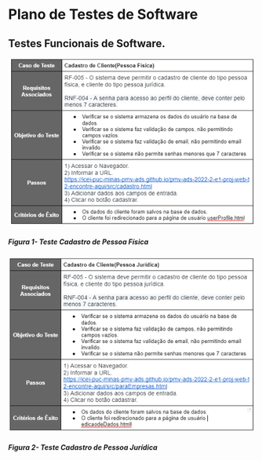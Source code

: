 # Plano de Testes de Software

## Testes Funcionais de Software.

<p align="center"> 
  <img src="img/testes/CadastroPessoaFisica.PNG" width="600">
</p>

##### _Figura 1- Teste Cadastro de Pessoa Física_

<p align="center"> 
  <img src="img/testes/CadastroPessoaJuridica.PNG" width="600">
</p>

##### _Figura 2- Teste Cadastro de Pessoa Jurídica_
